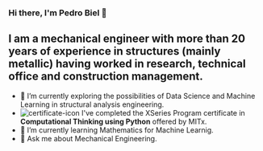 ### Hi there, I'm Pedro Biel 👋

## I am a mechanical engineer with more than 20 years of experience in structures (mainly metallic) having worked in research, technical office and construction management.

- 🔭 I’m currently exploring the possibilities of Data Science and Machine Learning in structural analysis engineering.
- ![certificate-icon](https://user-images.githubusercontent.com/17517477/120114071-b4017800-c17d-11eb-8f65-a16a48c1df64.png) I've completed the XSeries Program certificate in **Computational Thinking using Python** offered by MITx.
- 🌱 I’m currently learning Mathematics for Machine Learnig.
- 💬 Ask me about Mechanical Engineering.

<!--
**PedroBiel/PedroBiel** is a ✨ _special_ ✨ repository because its `README.md` (this file) appears on your GitHub profile.

Here are some ideas to get you started:

- 🔭 I’m currently working on ...
- 🌱 I’m currently learning ...
- 👯 I’m looking to collaborate on ...
- 🤔 I’m looking for help with ...
- 💬 Ask me about ...
- 📫 How to reach me: ...
- 😄 Pronouns: ...
- ⚡ Fun fact: ...
-->

